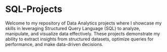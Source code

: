 # SQL-Projects
Welcome to my repository of Data Analytics projects where I showcase my skills in leveraging Structured Query Language (SQL) to analyze, manipulate, and visualize data effectively. These projects demonstrate my ability to extract insights from structured datasets, optimize queries for performance, and make data-driven decisions.
